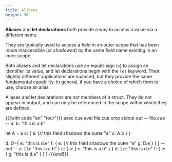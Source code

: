 ```yaml
---
title: Aliases
weight: 30
---
```


**Aliases** and **let declarations** both provide a way to access a value via a
different name.

They are typically used to access a field in an outer scope that has been made
inaccessible (or *shadowed*) by the same field name existing in an inner scope.

Both aliases and let declarations use an equals sign (`=`) to assign an
identifier its value, and let declarations begin with the `let` keyword.
Their slightly different applications are nuanced,
but they provide the same fundamental capability.
In general, if you have a choice of which form to use, choose an alias.

Aliases and let declarations are *not* members of a struct.
They do not appear in output,
and can only be referenced in the scope within which they are defined.

{{{with code "en" "tour"}}}
exec cue eval file.cue
cmp stdout out
-- file.cue --
a: b: "this is a.b"

let A = a
c: {
	a: {// this field shadows the outer "a"
		c: A.b
	}
}

d: D={
	e: "this is d.e"
	f: {
		e: {// this field shadows the outer "e"
			g: D.e
		}
	}
}
-- out --
a: {
    b: "this is a.b"
}
c: {
    a: {
        c: "this is a.b"
    }
}
d: {
    e: "this is d.e"
    f: {
        e: {
            g: "this is d.e"
        }
    }
}
{{{end}}}
